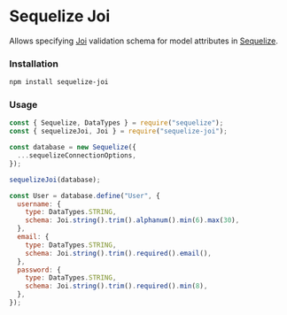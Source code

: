 # Sequelize Joi

Allows specifying [Joi](https://github.com/sideway/joi) validation schema for model attributes in [Sequelize](https://github.com/sequelize/sequelize).

### Installation

```bash
npm install sequelize-joi
```

### Usage

```javascript
const { Sequelize, DataTypes } = require("sequelize");
const { sequelizeJoi, Joi } = require("sequelize-joi");

const database = new Sequelize({
  ...sequelizeConnectionOptions,
});

sequelizeJoi(database);

const User = database.define("User", {
  username: {
    type: DataTypes.STRING,
    schema: Joi.string().trim().alphanum().min(6).max(30),
  },
  email: {
    type: DataTypes.STRING,
    schema: Joi.string().trim().required().email(),
  },
  password: {
    type: DataTypes.STRING,
    schema: Joi.string().trim().required().min(8),
  },
});
```
